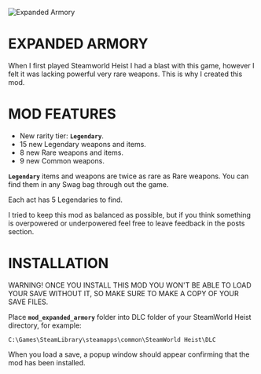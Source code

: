 ![Expanded Armory](https://user-images.githubusercontent.com/26903692/221175555-430f739c-37e5-42dc-aed3-4966aef45ce5.png)
# EXPANDED ARMORY

When I first played Steamworld Heist I had a blast with this game, however I felt it was lacking powerful very rare weapons. This is why I created this mod.

# MOD FEATURES

- New rarity tier: **`Legendary`**.
- 15 new Legendary weapons and items.
- 8 new Rare weapons and items.
- 9 new Common weapons.

**`Legendary`** items and weapons are twice as rare as Rare weapons. You can find them in any Swag bag through out the game.

Each act has 5 Legendaries to find.

I tried to keep this mod as balanced as possible, but if you think something is overpowered or underpowered feel free to leave feedback in the posts section.

# INSTALLATION

WARNING! ONCE YOU INSTALL THIS MOD YOU WON'T BE ABLE TO LOAD YOUR SAVE WITHOUT IT, SO MAKE SURE TO MAKE A COPY OF YOUR SAVE FILES. 

Place **`mod_expanded_armory`** folder into DLC folder of your SteamWorld Heist directory, for example:
```
C:\Games\SteamLibrary\steamapps\common\SteamWorld Heist\DLC
```

When you load a save, a popup window should appear confirming that the mod has been installed.